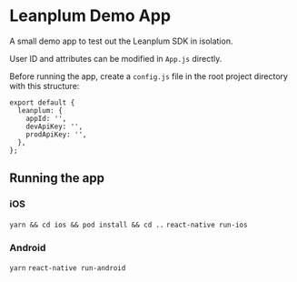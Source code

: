 # Leanplum Demo App

A small demo app to test out the Leanplum SDK in isolation.

User ID and attributes can be modified in `App.js` directly.

Before running the app, create a `config.js` file in the root project directory with this structure:

```
export default {
  leanplum: {
    appId: '',
    devApiKey: '',
    prodApiKey: '',
  },
};
```

## Running the app
### iOS
`yarn && cd ios && pod install && cd ..`
`react-native run-ios`
### Android
`yarn`
`react-native run-android`
